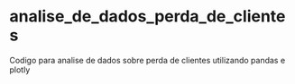 # analise_de_dados_perda_de_clientes
 Codigo para analise de dados sobre perda de clientes utilizando pandas e plotly
